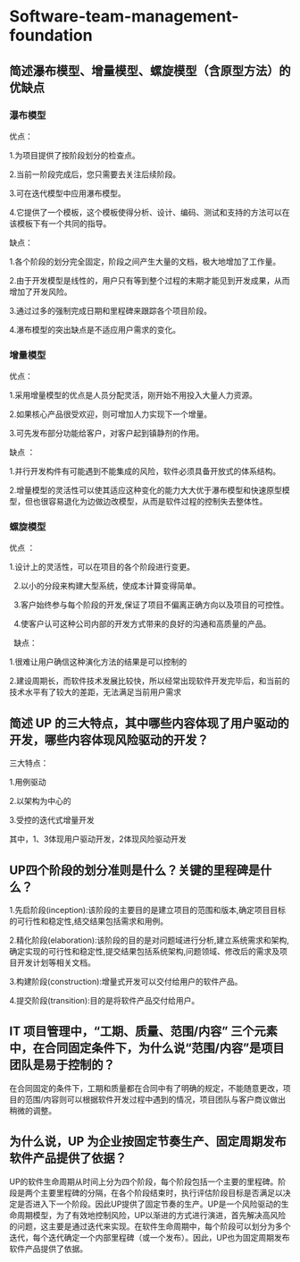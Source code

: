 # Software-team-management-foundation
## 简述瀑布模型、增量模型、螺旋模型（含原型方法）的优缺点
### 瀑布模型
优点：

1.为项目提供了按阶段划分的检查点。

2.当前一阶段完成后，您只需要去关注后续阶段。

3.可在迭代模型中应用瀑布模型。

4.它提供了一个模板，这个模板使得分析、设计、编码、测试和支持的方法可以在该模板下有一个共同的指导。
 

缺点： 


1.各个阶段的划分完全固定，阶段之间产生大量的文档，极大地增加了工作量。

2.由于开发模型是线性的，用户只有等到整个过程的末期才能见到开发成果，从而增加了开发风险。

3.通过过多的强制完成日期和里程碑来跟踪各个项目阶段。

4.瀑布模型的突出缺点是不适应用户需求的变化。
 
### 增量模型
优点： 

1.采用增量模型的优点是人员分配灵活，刚开始不用投入大量人力资源。

2.如果核心产品很受欢迎，则可增加人力实现下一个增量。
 

3.可先发布部分功能给客户，对客户起到镇静剂的作用。 
 

缺点 ：


1.并行开发构件有可能遇到不能集成的风险，软件必须具备开放式的体系结构。

2.增量模型的灵活性可以使其适应这种变化的能力大大优于瀑布模型和快速原型模型，但也很容易退化为边做边改模型，从而是软件过程的控制失去整体性。
 
### 螺旋模型
优点 ：


1.设计上的灵活性，可以在项目的各个阶段进行变更。

 
2.以小的分段来构建大型系统，使成本计算变得简单。

 
3.客户始终参与每个阶段的开发,保证了项目不偏离正确方向以及项目的可控性。

 
4.使客户认可这种公司内部的开发方式带来的良好的沟通和高质量的产品。

 
缺点：


1.很难让用户确信这种演化方法的结果是可以控制的

2.建设周期长，而软件技术发展比较快，所以经常出现软件开发完毕后，和当前的技术水平有了较大的差距，无法满足当前用户需求

## 简述 UP 的三大特点，其中哪些内容体现了用户驱动的开发，哪些内容体现风险驱动的开发？
三大特点：

1.用例驱动

2.以架构为中心的

3.受控的迭代式增量开发

其中，1、3体现用户驱动开发，2体现风险驱动开发

## UP四个阶段的划分准则是什么？关键的里程碑是什么？
1.先启阶段(inception):该阶段的主要目的是建立项目的范围和版本,确定项目目标的可行性和稳定性,结交结果包括需求和用例。

2.精化阶段(elaboration):该阶段的目的是对问题域进行分析,建立系统需求和架构,确定实现的可行性和稳定性,提交结果包括系统架构,问题领域、修改后的需求及项目开发计划等相关文档。

3.构建阶段(construction):增量式开发可以交付给用户的软件产品。

4.提交阶段(transition):目的是将软件产品交付给用户。

## IT 项目管理中，“工期、质量、范围/内容” 三个元素中，在合同固定条件下，为什么说“范围/内容”是项目团队是易于控制的？
在合同固定的条件下，工期和质量都在合同中有了明确的规定，不能随意更改，项目的范围/内容则可以根据软件开发过程中遇到的情况，项目团队与客户商议做出稍微的调整。

## 为什么说，UP 为企业按固定节奏生产、固定周期发布软件产品提供了依据？
UP的软件生命周期从时间上分为四个阶段，每个阶段包括一个主要的里程碑。阶段是两个主要里程碑的分隔，在各个阶段结束时，执行评估阶段目标是否满足以决定是否进入下一个阶段。因此UP提供了固定节奏的生产。UP是一个风险驱动的生命周期模型，为了有效地控制风险，UP以渐进的方式进行演进，首先解决高风险的问题，这主要是通过迭代来实现。在软件生命周期中，每个阶段可以划分为多个迭代，每个迭代确定一个内部里程碑（或一个发布）。因此，UP也为固定周期发布软件产品提供了依据。
